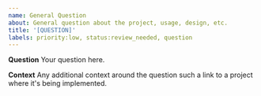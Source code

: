 ```yaml
---
name: General Question
about: General question about the project, usage, design, etc.
title: '[QUESTION]'
labels: priority:low, status:review_needed, question
---
```


**Question**
Your question here.

**Context**
Any additional context around the question such a link to a project where it's being implemented.
